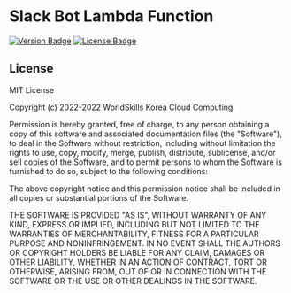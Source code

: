 # Slack Bot Lambda Function

[![Version Badge](https://img.shields.io/github/v/release/wsskorea-ict/slack-bot-lambda)](https://github.com/wsskorea-ict/slack-bot-lambda/releases)
[![License Badge](https://img.shields.io/github/license/wsskorea-ict/slack-bot-lambda)](https://github.com/wsskorea-ict/slack-bot-lambda/blob/main/LICENSE)

## License

MIT License

Copyright (c) 2022-2022 WorldSkills Korea Cloud Computing

Permission is hereby granted, free of charge, to any person obtaining a copy
of this software and associated documentation files (the "Software"), to deal
in the Software without restriction, including without limitation the rights
to use, copy, modify, merge, publish, distribute, sublicense, and/or sell
copies of the Software, and to permit persons to whom the Software is
furnished to do so, subject to the following conditions:

The above copyright notice and this permission notice shall be included in all
copies or substantial portions of the Software.

THE SOFTWARE IS PROVIDED "AS IS", WITHOUT WARRANTY OF ANY KIND, EXPRESS OR
IMPLIED, INCLUDING BUT NOT LIMITED TO THE WARRANTIES OF MERCHANTABILITY,
FITNESS FOR A PARTICULAR PURPOSE AND NONINFRINGEMENT. IN NO EVENT SHALL THE
AUTHORS OR COPYRIGHT HOLDERS BE LIABLE FOR ANY CLAIM, DAMAGES OR OTHER
LIABILITY, WHETHER IN AN ACTION OF CONTRACT, TORT OR OTHERWISE, ARISING FROM,
OUT OF OR IN CONNECTION WITH THE SOFTWARE OR THE USE OR OTHER DEALINGS IN THE
SOFTWARE.